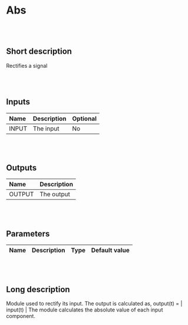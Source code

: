 # Abs


<br><br>
## Short description

Rectifies a signal

<br><br>

## Inputs

|Name|Description|Optional|
|:----|:-----------|:-------|
|INPUT|The  input|No|

<br><br>

## Outputs

|Name|Description|
|:----|:-----------|
|OUTPUT|The output|

<br><br>

## Parameters

|Name|Description|Type|Default value|
|:----|:-----------|:----|:-------------|

<br><br>
## Long description
Module used to rectify its input. The output is calculated as,
		output(t) = | input(t) |
		The module calculates the absolute value of each input component.